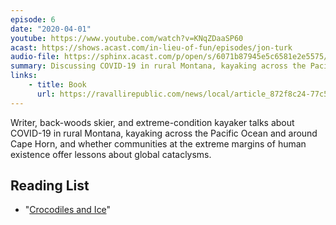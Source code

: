 ```yaml
---
episode: 6
date: "2020-04-01"
youtube: https://www.youtube.com/watch?v=KNqZDaaSP60
acast: https://shows.acast.com/in-lieu-of-fun/episodes/jon-turk
audio-file: https://sphinx.acast.com/p/open/s/6071b87945e5c6581e2e5575/e/60fac27f46902b001317cba5/media.mp3
summary: Discussing COVID-19 in rural Montana, kayaking across the Pacific, and more
links:
    - title: Book
      url: https://ravallirepublic.com/news/local/article_872f8c24-77c5-11e6-8b40-f3384dc7726b.html
---
```

Writer, back-woods skier, and extreme-condition kayaker talks about COVID-19 in rural Montana, kayaking across the Pacific Ocean and around Cape Horn, and whether communities at the extreme margins of human existence offer lessons about global cataclysms.

## Reading List

- "[Crocodiles and Ice](https://ravallirepublic.com/news/local/article_872f8c24-77c5-11e6-8b40-f3384dc7726b.html)"
